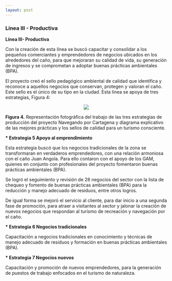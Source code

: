 ```yaml
---
layout: post
---
```


<div class="bradcam_area breadcam_bg overlay d-flex align-items-center justify-content-center">
        <div class="container">
            <div class="row">
                <div class="col-xl-12">
                    <div class="bradcam_text text-center">
                        <h3>Línea III - Productiva</h3>
                    </div>
                </div>
            </div>
        </div>
</div>

<section class="blog_area single-post-area section-padding">
      <div class="container">
         <div class="row">
            <div class="col-lg-12 posts-list">
               <div class="single-post">
                  <div class="blog_details">
<p><strong>Línea III- Productiva</strong></p>
<p>Con la creación de esta línea se buscó capacitar y consolidar a los pequeños comerciantes y emprendedores de negocios ubicados en los alrededores del caño, para que mejoraran su calidad de vida, su generación de ingresos y se comprometan a adoptar buenas prácticas ambientales (BPA).
</p>
<p>El proyecto creó el sello pedagógico ambiental de calidad que identifica y reconoce a aquellos negocios que conservan, protegen y valoran el caño. Este sello es el único de su tipo en la ciudad. Esta línea se apoya de tres estrategias, Figura 4:
</p>
<p style="text-align: center">
<img  src="{{ '/assets/images/paginas/linea-iii-productiva.png' | prepend: site.baseurl }}"><br/>
</p>
<p><strong>Figura 4.</strong> Representación fotográfica del trabajo de las tres estrategias de producción del proyecto Navegando por Cartagena y diagrama explicativo de las mejores prácticas y los sellos de calidad para un turismo consciente.</p>

<p><strong>* Estrategia 5 Apoyo al emprendimiento</strong></p>
<p>Esta estrategia buscó que los negocios tradicionales de la zona se transformaran en verdaderos emprendedores, con una relación armoniosa con el caño Juan Angola. Para ello contaron con el apoyo de los GAM, quienes en conjunto con profesionales del proyecto fomentaron buenas prácticas ambientales (BPA).
</p>
<p>Se logró el seguimiento y revisión de 28 negocios del sector con la lista de chequeo y fomento de buenas prácticas ambientales (BPA) para la reducción y manejo adecuado de residuos, entre otros logros.
</p>
<p>De igual forma se mejoró el servicio al cliente, para dar inicio a una segunda fase de promoción, para atraer a visitantes al sector y jalonar la creación de nuevos negocios que respondan al turismo de recreación y navegación por el caño.
</p>
<p><strong>* Estrategia 6 Negocios tradicionales</strong></p>
<p> Capacitación a negocios tradicionales en conocimiento y técnicas de manejo adecuado de residuos y formación en buenas prácticas ambientales (BPA).
</p>
<p><strong>* Estrategia 7 Negocios nuevos</strong></p>
<p>Capacitación y promoción de nuevos emprendedores, para la generación de puestos de trabajo enfocados en el turismo de naturaleza.
</p>
                  </div>
               </div>
            </div>
         </div>
      </div>

</section>